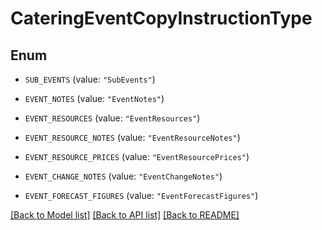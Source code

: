 # CateringEventCopyInstructionType

## Enum


* `SUB_EVENTS` (value: `"SubEvents"`)

* `EVENT_NOTES` (value: `"EventNotes"`)

* `EVENT_RESOURCES` (value: `"EventResources"`)

* `EVENT_RESOURCE_NOTES` (value: `"EventResourceNotes"`)

* `EVENT_RESOURCE_PRICES` (value: `"EventResourcePrices"`)

* `EVENT_CHANGE_NOTES` (value: `"EventChangeNotes"`)

* `EVENT_FORECAST_FIGURES` (value: `"EventForecastFigures"`)


[[Back to Model list]](../README.md#documentation-for-models) [[Back to API list]](../README.md#documentation-for-api-endpoints) [[Back to README]](../README.md)


